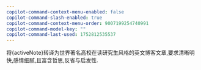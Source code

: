 ```yaml
---
copilot-command-context-menu-enabled: false
copilot-command-slash-enabled: true
copilot-command-context-menu-order: 9007199254740991
copilot-command-model-key: ""
copilot-command-last-used: 1752812535537
---
```

将{activeNote}转译为世界著名高校在读研究生风格的英文博客文章,要求清晰明快,感情细腻,且富含哲思,反省与启发性.